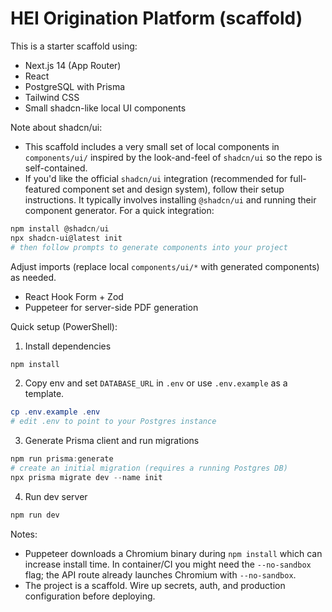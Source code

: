 # HEI Origination Platform (scaffold)

This is a starter scaffold using:

- Next.js 14 (App Router)
- React
- PostgreSQL with Prisma
- Tailwind CSS
- Small shadcn-like local UI components

Note about shadcn/ui:

- This scaffold includes a very small set of local components in `components/ui/` inspired by the look-and-feel of `shadcn/ui` so the repo is self-contained.
- If you'd like the official `shadcn/ui` integration (recommended for full-featured component set and design system), follow their setup instructions. It typically involves installing `@shadcn/ui` and running their component generator. For a quick integration:

```powershell
npm install @shadcn/ui
npx shadcn-ui@latest init
# then follow prompts to generate components into your project
```

Adjust imports (replace local `components/ui/*` with generated components) as needed.

- React Hook Form + Zod
- Puppeteer for server-side PDF generation

Quick setup (PowerShell):

1. Install dependencies

```powershell
npm install
```

2. Copy env and set `DATABASE_URL` in `.env` or use `.env.example` as a template.

```powershell
cp .env.example .env
# edit .env to point to your Postgres instance
```

3. Generate Prisma client and run migrations

```powershell
npm run prisma:generate
# create an initial migration (requires a running Postgres DB)
npx prisma migrate dev --name init
```

4. Run dev server

```powershell
npm run dev
```

Notes:

- Puppeteer downloads a Chromium binary during `npm install` which can increase install time. In container/CI you might need the `--no-sandbox` flag; the API route already launches Chromium with `--no-sandbox`.
- The project is a scaffold. Wire up secrets, auth, and production configuration before deploying.
